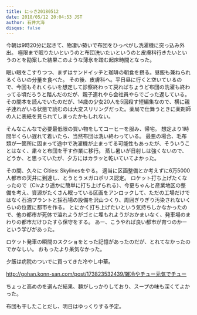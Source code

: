 ```yaml
---
title: にっき20180512
date: 2018/05/12 20:04:53 JST
author: 石井大海
disqus: false
---
```


今朝は9時20分に起きて、物凄い勢いで布団をひっぺがし洗濯機に突っ込み外出。
極限まで眠りたいというのと布団洗いたいというのと皮膚科行きたいというのとを勘案した結果このような薄氷を踏む起床時間となった。

眠い眼をこすりつつ、まずはサンドイッチと珈琲の朝食を摂る。昼飯も兼ねられるくらいの分量を食べた。
その後、皮膚科へ。平日昼に行くと空いているので、今回もそれくらいを想定して診察終わって戻ればちょうど布団の洗濯も終わってる頃だろうと踏んだのだが、親子連れやら会社員やらでごった返している。
その間本を読んでいたのだが、14歳の少女20人を5回殺す短編集なので、横に親子連れがいる状態で読むのは大変スリリングだった。薬局で仕舞うときに薬剤師の人に表紙を見られてしまったかもしれない。

そんなこんなで必要最低限の買い物をしてコーヒーを服み、帰宅。
想定より1時間半くらい遅れて着いたら、当然布団は洗い終わっている。
最悪の場合、毛布類が一箇所に固まって途中で洗濯機が止まってる可能性もあったが、そういうことはなく、粛々と布団を干す作業に移行。
蒸し暑いが日射しは強くないので、どうか、と思っていたが、夕方にはカラッと乾いていてよかった。

その間、久々に Cities: Skylinesをやる。
適当に区画整備とか考えずに6万5000人都市の天井に到達し、とうとうメガロポリス認定。
ロケット打ち上げたくなったので（Civより遥かに簡単に打ち上げられる）、今更ちゃんと産業地区の整備を考え、資源がたくさん眠っている区画をアンロックして、ただの工場だけではなく石油プラントと採石場の設備を沢山つくり、周囲ぎりぎり汚染されないくらいの位置に都市を作る。
とにかく打ち上げたいという気持ちしかなかったので、他の都市が死体で溢れようがゴミに埋もれようがおかまいなく、発車場のまわりの都市だけひたすら保守をする。
あー、こうやれば良い都市が育つのかーという学びがあった。

ロケット発車の瞬間のスクショをとった記憶があったのだが、とれてなかったのでかなしい。
おもったより呆気なかった。

夕飯は病院のついでに買ってきた冷やし中華。

<div class="tumblr-post" data-href="https://embed.tumblr.com/embed/post/NvJbxbG4ja_bU6ZaCP5BrA/173823532439" data-did="e4140517fc721fd4401af02f6d5d53ab3468ca83"><a href="http://gohan.konn-san.com/post/173823532439/雑冷やチュー元気でチュー">http://gohan.konn-san.com/post/173823532439/雑冷やチュー元気でチュー</a></div>  <script async src="https://assets.tumblr.com/post.js"></script>

ちょっと高めのを選んだ結果、麺がしっかりしており、スープの味も深くてよかった。

布団も干したことだし、明日はゆっくりする予定。
